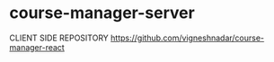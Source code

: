 # course-manager-server

CLIENT SIDE REPOSITORY
https://github.com/vigneshnadar/course-manager-react
